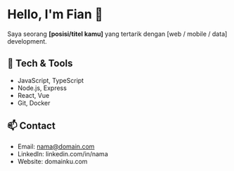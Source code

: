 # Hello, I'm Fian 👋

Saya seorang **[posisi/titel kamu]** yang tertarik dengan [web / mobile / data] development.

## 🔧 Tech & Tools
- JavaScript, TypeScript  
- Node.js, Express  
- React, Vue  
- Git, Docker  

## 📫 Contact
- Email: nama@domain.com  
- LinkedIn: linkedin.com/in/nama  
- Website: domainku.com  
